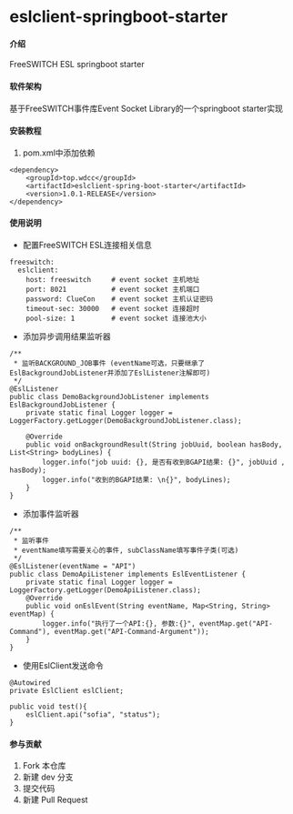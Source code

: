 # eslclient-springboot-starter

#### 介绍
FreeSWITCH ESL springboot starter

#### 软件架构
基于FreeSWITCH事件库Event Socket Library的一个springboot starter实现


#### 安装教程

1.  pom.xml中添加依赖
```
<dependency>
    <groupId>top.wdcc</groupId>
    <artifactId>eslclient-spring-boot-starter</artifactId>
    <version>1.0.1-RELEASE</version>
</dependency>
```

#### 使用说明

- 配置FreeSWITCH ESL连接相关信息
```
freeswitch:
  eslclient:
    host: freeswitch     # event socket 主机地址
    port: 8021           # event socket 主机端口
    password: ClueCon    # event socket 主机认证密码
    timeout-sec: 30000   # event socket 连接超时
    pool-size: 1         # event socket 连接池大小
```

- 添加异步调用结果监听器
```
/**
 * 监听BACKGROUND_JOB事件 (eventName可选，只要继承了EslBackgroundJobListener并添加了EslListener注解即可)
 */
@EslListener
public class DemoBackgroundJobListener implements EslBackgroundJobListener {
    private static final Logger logger = LoggerFactory.getLogger(DemoBackgroundJobListener.class);

    @Override
    public void onBackgroundResult(String jobUuid, boolean hasBody, List<String> bodyLines) {
        logger.info("job uuid: {}, 是否有收到BGAPI结果: {}", jobUuid , hasBody);
        logger.info("收到的BGAPI结果: \n{}", bodyLines);
    }
}
```

- 添加事件监听器
```
/**
 * 监听事件
 * eventName填写需要关心的事件, subClassName填写事件子类(可选)
 */
@EslListener(eventName = "API")
public class DemoApiListener implements EslEventListener {
    private static final Logger logger = LoggerFactory.getLogger(DemoApiListener.class);
    @Override
    public void onEslEvent(String eventName, Map<String, String> eventMap) {
        logger.info("执行了一个API:{}, 参数:{}", eventMap.get("API-Command"), eventMap.get("API-Command-Argument"));
    }
}
```

- 使用EslClient发送命令
```
@Autowired
private EslClient eslClient;

public void test(){
    eslClient.api("sofia", "status");
}
```

#### 参与贡献

1.  Fork 本仓库
2.  新建 dev 分支
3.  提交代码
4.  新建 Pull Request

